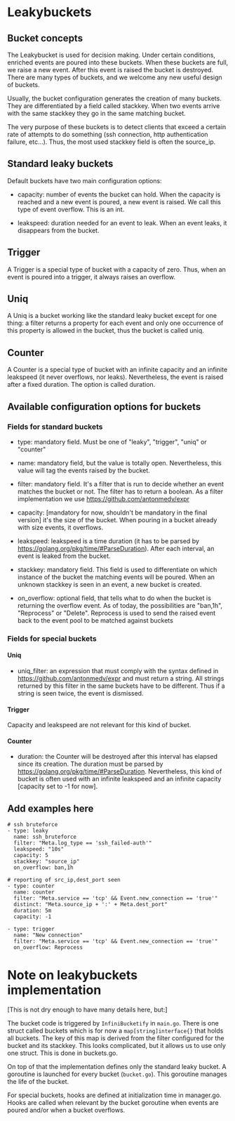 # Leakybuckets

## Bucket concepts

The Leakybucket is used for decision making. Under certain conditions,
enriched events are poured into these buckets. When these buckets are
full, we raise a new event. After this event is raised the bucket is
destroyed. There are many types of buckets, and we welcome any new
useful design of buckets.

Usually, the bucket configuration generates the creation of many
buckets. They are differentiated by a field called stackkey. When two
events arrive with the same stackkey they go in the same matching
bucket.

The very purpose of these buckets is to detect clients that exceed a
certain rate of attempts to do something (ssh connection, http
authentication failure, etc...). Thus, the most used stackkey field is
often the source_ip.

## Standard leaky buckets

Default buckets have two main configuration options:

 * capacity: number of events the bucket can hold. When the capacity
   is reached and a new event is poured, a new event is raised. We
   call this type of event overflow. This is an int.

 * leakspeed: duration needed for an event to leak. When an event
   leaks, it disappears from the bucket.

## Trigger

A Trigger is a special type of bucket with a capacity of zero. Thus, when an
event is poured into a trigger, it always raises an overflow.

## Uniq

A Uniq is a bucket working like the standard leaky bucket except for one
thing: a filter returns a property for each event and only one
occurrence of this property is allowed in the bucket, thus the bucket
is called uniq.

## Counter

A Counter is a special type of bucket with an infinite capacity and an
infinite leakspeed (it never overflows, nor leaks). Nevertheless,
the event is raised after a fixed duration. The option is called
duration.

## Available configuration options for buckets

### Fields for standard buckets

* type: mandatory field. Must be one of "leaky", "trigger", "uniq" or
  "counter"

* name: mandatory field, but the value is totally open. Nevertheless,
  this value will tag the events raised by the bucket.

* filter: mandatory field. It's a filter that is run to decide whether
  an event matches the bucket or not. The filter has to return
  a boolean. As a filter implementation we use
  https://github.com/antonmedv/expr

* capacity: [mandatory for now, shouldn't be mandatory in the final
  version] it's the size of the bucket. When pouring in a bucket
  already with size events, it overflows.

* leakspeed: leakspeed is a time duration (it has to be parsed by
  https://golang.org/pkg/time/#ParseDuration). After each interval, an
  event is leaked from the bucket.

* stackkey: mandatory field. This field is used to differentiate on
  which instance of the bucket the matching events will be poured.
  When an unknown stackkey is seen in an event, a new bucket is created.

* on_overflow: optional field, that tells what to do when the
  bucket is returning the overflow event. As of today, the possibilities
  are "ban,1h", "Reprocess" or "Delete".
  Reprocess is used to send the raised event back to the event pool to
  be matched against buckets

### Fields for special buckets

#### Uniq

 * uniq_filter: an expression that must comply with the syntax defined
   in https://github.com/antonmedv/expr and must return a string.
   All strings returned by this filter in the same buckets have to be different.
   Thus if a string is seen twice, the event is dismissed.

#### Trigger

Capacity and leakspeed are not relevant for this kind of bucket.

#### Counter

 * duration: the Counter will be destroyed after this interval
   has elapsed since its creation. The duration must be parsed
   by https://golang.org/pkg/time/#ParseDuration.
   Nevertheless, this kind of bucket is often used with an infinite
   leakspeed and an infinite capacity [capacity set to -1 for now].


## Add examples here

```
# ssh bruteforce
- type: leaky
  name: ssh_bruteforce
  filter: "Meta.log_type == 'ssh_failed-auth'"
  leakspeed: "10s"
  capacity: 5
  stackkey: "source_ip"
  on_overflow: ban,1h

# reporting of src_ip,dest_port seen
- type: counter
  name: counter
  filter: "Meta.service == 'tcp' && Event.new_connection == 'true'"
  distinct: "Meta.source_ip + ':' + Meta.dest_port"
  duration: 5m
  capacity: -1

- type: trigger
  name: "New connection"
  filter: "Meta.service == 'tcp' && Event.new_connection == 'true'"
  on_overflow: Reprocess
```

# Note on leakybuckets implementation

[This is not dry enough to have many details here, but:]

The bucket code is triggered by `InfiniBucketify` in `main.go`.
There is one struct called buckets which is for now a
`map[string]interface{}` that holds all buckets. The key of this map
is derived from the filter configured for the bucket and its
stackkey. This looks complicated, but it allows us to use
only one struct. This is done in buckets.go.

On top of that the implementation defines only the standard leaky
bucket. A goroutine is launched for every bucket (`bucket.go`). This
goroutine manages the life of the bucket.

For special buckets, hooks are defined at initialization time in
manager.go. Hooks are called when relevant by the bucket goroutine
when events are poured and/or when a bucket overflows.
